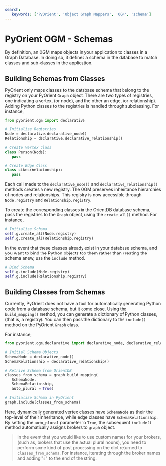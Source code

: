 ```yaml
---
search:
   keywords: ['PyOrient', 'Object Graph Mappers', 'OGM', 'schema']
---
```


# PyOrient OGM - Schemas

By definition, an OGM maps objects in your application to classes in a Graph Database.  In doing so, it defines a schema in the database to match classes and sub-classes in the application.

## Building Schemas from Classes

PyOrient only maps classes to the database schema that belong to the registry on your PyOrient `Graph` object.  There are two types of registries, one indicating a vertex, (or node), and the other an edge, (or relationship).  Adding Python classes to the registries is handled through subclassing.  For instance, 

```py
from pyorient.ogm import declarative

# Initialize Registries
Node = declarative.declarative_node()
Relationship = declarative.declarative_relationship()

# Create Vertex Class
class Person(Node):
   pass

# Create Edge Class
class Likes(Relationship):
   pass
```

Each call made to the `declarative_node()` and `declarative_relationship()` methods creates a new registry.  The OGM preserves inheritance hierarchies of nodes and relationships.  This registry is now accessible through `Node.registry` and `Relationship.registry`.

To create the corresponding classes in the OrientDB database schema, pass the registries to the `Graph` object, using the `create_all()` method.  For instance,

```py
# Initialize Schema
self.g.create_all(Node.registry)
self.g.create_all(Relationship.registry)
```

In the event that these classes already exist in your database schema, and you want to bind the Python objects too them rather than creating the schema anew, use the `include` method.

```py
# Bind Schema
self.g.include(Node.registry)
self.g.include(Relationship.registry)
```

## Building Classes from Schemas

Currently, PyOrient does not have a tool for automatically generating Python code from a database schema, but it come close.  Using the `build_mapping()` method, you can generate a dictionary of Python classes, (that is, a registry).  You can then pass the dictionary to the `include()` method on the PyOrient `Graph` class.

For instance,

```py
from pyorient.ogm.declarative import declarative_node, declarative_relationship

# Initial Schema Objects
SchemaNode = declarative_node()
SchemaRelationship = declarative_relationship()

# Retrive Schema from OrientDB
classes_from_schema = graph.build_mapping(
   SchemaNode,
   SchemaRelationship,
   auto_plural = True)

# Initialize Schema in PyOrient
graph.include(classes_from_schema)

```

Here, dynamically generated vertex classes have `SchemaNode` as their the top-level of their inheritance, while edge classes have `SchemaRelationship`.  By setting the `auto_plural` parameter to `True`, the subsequent `include()` method automatically assigns brokers to `graph` object.

>In the event that you would like to use custom names for your brokers, (such as, brokers that use the actual plural nouns), you need to perform some kind of post processing on the dict returned to `classes_from_schema`.  For instance, iterating through the broker names and adding "`s`" to the end of the string.




